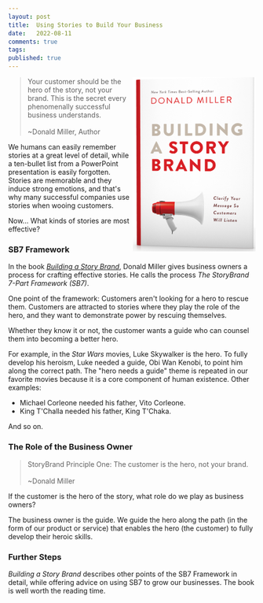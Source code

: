 ```yaml
---
layout: post
title:  Using Stories to Build Your Business
date:   2022-08-11
comments: true
tags: 
published: true
---
```

<img src="/images/building_a_story_brand.jpg" align="right" width="250" padding="10" alt="Building A Story Brand by Donald Miller" title="Building A Story Brand by Donald Miller" /> 

>Your customer should be the hero of the story, not your brand. This is the secret every phenomenally successful business understands.<br/><br/>~Donald Miller, Author 

We humans can easily remember stories at a great level of detail, while a ten-bullet list from a PowerPoint presentation is easily forgotten. Stories are memorable and they induce strong emotions, and that's why many successful companies use stories when wooing customers.

Now... What kinds of stories are most effective?

<!--more-->

### SB7 Framework

In the book [_Building a Story Brand_](https://buildingastorybrand.com/), Donald Miller gives business owners a process for crafting effective stories. He calls the process _The StoryBrand 7-Part Framework (SB7)_.

One point of the framework: Customers aren't looking for a hero to rescue them. Customers are attracted to stories where they play the role of the hero, and they want to demonstrate power by rescuing themselves. 

Whether they know it or not, the customer wants a guide who can counsel them into becoming a better hero.

For example, in the _Star Wars_ movies, Luke Skywalker is the hero. To fully develop his heroism, Luke needed a guide, Obi Wan Kenobi, to point him along the correct path. The "hero needs a guide" theme is repeated in our favorite movies because it is a core component of human existence. Other examples:

* Michael Corleone needed his father, Vito Corleone.
* King T'Challa needed his father, King T'Chaka.

And so on.

### The Role of the Business Owner 

>StoryBrand Principle One: The customer is the hero, not your brand.<br/><br/>~Donald Miller

If the customer is the hero of the story, what role do we play as business owners?

The business owner is the guide. We guide the hero along the path (in the form of our product or service) that enables the hero (the customer) to fully develop their heroic skills.

### Further Steps

_Building a Story Brand_ describes other points of the SB7 Framework in detail, while offering advice on using SB7 to grow our businesses. The book is well worth the reading time.